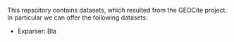 This repsoitory contains datasets, which resulted from the GEOCite project.
In particular we can offer the following datasets:

- Exparser: Bla
